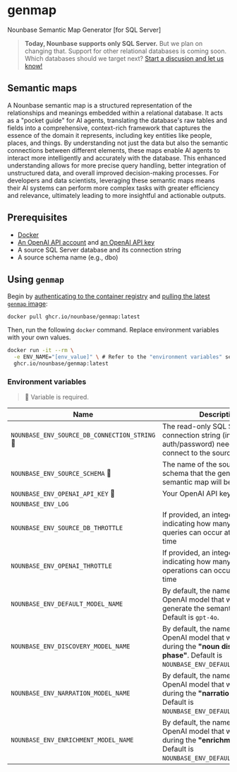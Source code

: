 # genmap
Nounbase Semantic Map Generator [for SQL Server]

> __Today, Nounbase supports only SQL Server.__ But we plan on changing that. Support for other relational databases is coming soon. Which databases should we target next? [Start a discusion and let us know!](https://github.com/nounbase/genmap/discussions)

## Semantic maps

A Nounbase semantic map is a structured representation of the relationships and meanings embedded within a relational database. It acts as a "pocket guide" for AI agents, translating the database's raw tables and fields into a comprehensive, context-rich framework that captures the essence of the domain it represents, including key entities like people, places, and things. By understanding not just the data but also the semantic connections between different elements, these maps enable AI agents to interact more intelligently and accurately with the database. This enhanced understanding allows for more precise query handling, better integration of unstructured data, and overall improved decision-making processes. For developers and data scientists, leveraging these semantic maps means their AI systems can perform more complex tasks with greater efficiency and relevance, ultimately leading to more insightful and actionable outputs.

## Prerequisites

- [Docker](https://docs.docker.com/engine/install/)
- [An OpenAI API account](https://platform.openai.com/signup) and [an OpenAI API key](https://platform.openai.com/account/api-keys)
- A source SQL Server database and its connection string
- A source schema name (e.g., dbo)

## Using `genmap`

Begin by [authenticating to the container registry](https://docs.github.com/en/packages/working-with-a-github-packages-registry/working-with-the-container-registry#authenticating-in-a-github-actions-workflow) and [pulling the latest `genmap` image](https://docs.github.com/en/packages/working-with-a-github-packages-registry/working-with-the-container-registry#pulling-container-images):

```shell
docker pull ghcr.io/nounbase/genmap:latest
```

Then, run the following `docker` command. Replace environment variables with your own values.

```sh
docker run -it --rm \
  -e ENV_NAME="[env_value]" \ # Refer to the "environment variables" section below
  ghcr.io/nounbase/genmap:latest
```

### Environment variables

> 🔴 Variable is required.


| Name | Description |
| --- | --- |
| `NOUNBASE_ENV_SOURCE_DB_CONNECTION_STRING` 🔴 | The read-only SQL Server connection string (including basic auth/password) needed to connect to the source database |
| `NOUNBASE_ENV_SOURCE_SCHEMA` 🔴 | The name of the source database schema that the generated semantic map will be based on |
| `NOUNBASE_ENV_OPENAI_API_KEY` 🔴 | Your OpenAI API key |
| `NOUNBASE_ENV_LOG` | | Set this to any value to enable detailed logging |
| `NOUNBASE_ENV_SOURCE_DB_THROTTLE` | If provided, an integer (`1+`) indicating how many database queries can occur at the same time |
| `NOUNBASE_ENV_OPENAI_THROTTLE` | If provided, an integer (`1+`) indicating how many OpenAI API operations can occur at the same time |
| `NOUNBASE_ENV_DEFAULT_MODEL_NAME` | By default, the name of the OpenAI model that will be used to generate the semantic map. Default is `gpt-4o`. |
| `NOUNBASE_ENV_DISCOVERY_MODEL_NAME` | By default, the name of the OpenAI model that will be used during the **"noun discovery phase"**. Default is `NOUNBASE_ENV_DEFAULT_MODEL_NAME`. |
| `NOUNBASE_ENV_NARRATION_MODEL_NAME` | By default, the name of the OpenAI model that will be used during the **"narration phase"**. Default is `NOUNBASE_ENV_DEFAULT_MODEL_NAME`. |
| `NOUNBASE_ENV_ENRICHMENT_MODEL_NAME` | By default, the name of the OpenAI model that will be used during the **"enrichment phase"**. Default is `NOUNBASE_ENV_DEFAULT_MODEL_NAME`. |


